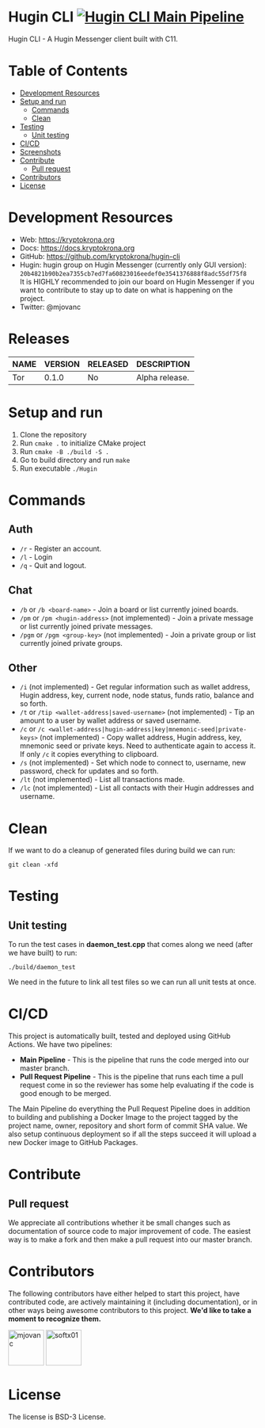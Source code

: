 # Hugin CLI [![Hugin CLI Main Pipeline](https://github.com/kryptokrona/hugin-cli/actions/workflows/main-ci.yml/badge.svg)](https://github.com/kryptokrona/hugin-cli/actions/workflows/main-ci.yml)

Hugin CLI - A Hugin Messenger client built with C11.

# Table of Contents

- [Development Resources](#development-resources)
- [Setup and run](#setup-and-run)
  - [Commands](#commands)
  - [Clean](#clean)
- [Testing](#testing)
  - [Unit testing](#unit-testing)
- [CI/CD](#cicd)
- [Screenshots](#screenshots)
- [Contribute](#contribute)
  - [Pull request](#pull-request)
- [Contributors](#contributors)
- [License](#license)

# Development Resources

- Web: https://kryptokrona.org
- Docs: https://docs.kryptokrona.org
- GitHub: https://github.com/kryptokrona/hugin-cli
- Hugin: hugin group on Hugin Messenger (currently only GUI version): `20b4821b90b2ea7355cb7ed7fa60823016eedef0e3541376888f8adc55df75f8` \
  It is HIGHLY recommended to join our board on Hugin Messenger if you want to contribute to stay up to date on what is happening on the project.
- Twitter: @mjovanc

# Releases

| NAME | VERSION                                                            | RELEASED | DESCRIPTION    |
|------|--------------------------------------------------------------------|----------|----------------|
| Tor  | 0.1.0 | No       | Alpha release. |

# Setup and run

1. Clone the repository
2. Run `cmake .` to initialize CMake project
3. Run `cmake -B ./build -S .`
4. Go to build directory and run `make`
5. Run executable `./Hugin`

# Commands

## Auth
- `/r` - Register an account.
- `/l` - Login
- `/q` - Quit and logout.

## Chat

- `/b` or `/b <board-name>` - Join a board or list currently joined boards.
- `/pm` or `/pm <hugin-address>` (not implemented) - Join a private message or list currently joined private messages.
- `/pgm` or `/pgm <group-key>` (not implemented) - Join a private group or list currently joined private groups.

## Other
- `/i` (not implemented) - Get regular information such as wallet address, Hugin address, key, current node, node status, funds ratio, balance and so forth.
- `/t` or `/tip <wallet-address|saved-username>` (not implemented) - Tip an amount to a user by wallet address or saved username.
- `/c` or `/c <wallet-address|hugin-address|key|mnemonic-seed|private-keys>` (not implemented) - Copy wallet address, Hugin address, key, mnemonic seed or private keys. Need to authenticate again to access it. If only `/c` it copies everything to clipboard.
- `/s` (not implemented) - Set which node to connect to, username, new password, check for updates and so forth.
- `/lt` (not implemented) - List all transactions made.
- `/lc` (not implemented) - List all contacts with their Hugin addresses and username.

# Clean

If we want to do a cleanup of generated files during build we can run:

`git clean -xfd`

# Testing

## Unit testing

To run the test cases in **daemon_test.cpp** that comes along we need (after we have built) to run:

`./build/daemon_test`

We need in the future to link all test files so we can run all unit tests at once.

# CI/CD

This project is automatically built, tested and deployed using GitHub Actions. We have two pipelines:

- **Main Pipeline** - This is the pipeline that runs the code merged into our master branch.
- **Pull Request Pipeline** - This is the pipeline that runs each time a pull request come in so the reviewer has some
  help evaluating if the code is good enough to be merged.

The Main Pipeline do everything the Pull Request Pipeline does in addition to building and publishing a Docker Image to
the project tagged by the project name, owner, repository and short form of commit SHA value. We also setup continuous
deployment so if all the steps succeed it will upload a new Docker image to GitHub Packages.

# Contribute

## Pull request

We appreciate all contributions whether it be small changes such as documentation of source code to major improvement of
code. The easiest way is to make a fork and then make a pull request into our master branch.

# Contributors

The following contributors have either helped to start this project, have contributed
code, are actively maintaining it (including documentation), or in other ways
being awesome contributors to this project. **We'd like to take a moment to recognize them.**

[<img src="https://github.com/mjovanc.png?size=72" alt="mjovanc" width="72">](https://github.com/mjovanc)
[<img src="https://github.com/softx01.png?size=72" alt="softx01" width="72">](https://github.com/softx01)

# License

The license is BSD-3 License.
